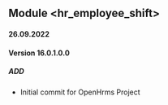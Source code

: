 ## Module <hr_employee_shift>

#### 26.09.2022
#### Version 16.0.1.0.0
##### ADD
- Initial commit for OpenHrms Project
